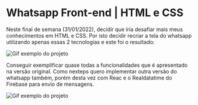 # Whatsapp Front-end | HTML e CSS

Neste final de semana (31/01/2022), decidir que iria desafiar mais meus conhecimentos em HTML e CSS.
Por isto decidir recriar a tela do whatsapp utilizando apenas essas 2 tecnologias e este foi o resultado:

![Gif exemplo do projeto](https://res.cloudinary.com/mizzy-developer/image/upload/v1643594613/Anima%C3%A7%C3%A3o2_wmingn.gif)

Conseguir exemplificar quase todas a funcionalidades que é apresentado na versão original. Como nexteps quero implementar outra versão do whatsapp também, porém desta vez com Reac e o Realdatatime do Firebase para envio de mensagens.

![Gif exemplo do projeto](https://res.cloudinary.com/mizzy-developer/image/upload/v1643595440/Futuristic_Technology_Facebook_Cover_Template_gvwtas.gif)

